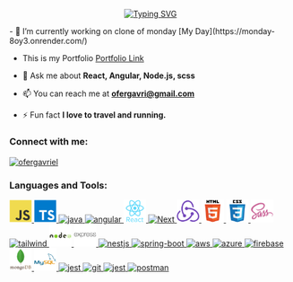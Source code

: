<p align="center">
<a align="center" href="https://git.io/typing-svg"><img src="https://readme-typing-svg.demolab.com?font=Fira+Code&pause=1000&width=435&lines=Ofer+Gavriel+Full+Stack+Developer" alt="Typing SVG" /></a>
</p>
- 🔭 I’m currently working on clone of monday [My Day](https://monday-8oy3.onrender.com/)

- This is my Portfolio [Portfolio Link](https://main.dnnxag6br6zdw.amplifyapp.com/)

- 💬 Ask me about **React, Angular, Node.js, scss**

- 📫 You can reach me at **ofergavri@gmail.com**

- ⚡ Fun fact **I love to travel and running.**

<h3 align="left">Connect with me:</h3>
<p align="left">
<a href="https://linkedin.com/in/ofergavriel" target="blank"><img align="center" src="https://raw.githubusercontent.com/rahuldkjain/github-profile-readme-generator/master/src/images/icons/Social/linked-in-alt.svg" alt="ofergavriel" height="30" width="40" /></a>
</p>

<h3 align="left">Languages and Tools:</h3>
<p align="left">
      <a href="https://developer.mozilla.org/en-US/docs/Web/JavaScript" target="_blank" rel="noreferrer"> <img
                  src="https://raw.githubusercontent.com/devicons/devicon/master/icons/javascript/javascript-original.svg"
                  alt="javascript" width="40" height="40" />
      </a>
      <a href="https://www.typescriptlang.org/" target="_blank" rel="noreferrer"> <img
                  src="https://raw.githubusercontent.com/devicons/devicon/master/icons/typescript/typescript-original.svg"
                  alt="typescript" width="40" height="40" />
      </a>
      <a href="https://www.java.com/en/" target="_blank" rel="noreferrer"> <img
                  src="https://www.vectorlogo.zone/logos/java/java-icon.svg" alt="java" width="40" height="40" />
      </a>
      <a href="https://angular.io" target="_blank" rel="noreferrer"> <img
                  src="https://angular.io/assets/images/logos/angular/angular.svg" alt="angular" width="40"
                  height="40" />
      </a>
      <a href="https://reactjs.org/" target="_blank" rel="noreferrer"> <img
                  src="https://raw.githubusercontent.com/devicons/devicon/master/icons/react/react-original-wordmark.svg"
                  alt="react" width="40" height="40" />
      </a>
      <a href="https://nextjs.org/" target="_blank" rel="noreferrer"> <img
                  src="https://www.svgrepo.com/show/354113/nextjs-icon.svg" alt="Next" width="40" height="40" />
      </a>
      <a href="https://redux.js.org" target="_blank" rel="noreferrer"> <img
                  src="https://raw.githubusercontent.com/devicons/devicon/master/icons/redux/redux-original.svg"
                  alt="redux" width="40" height="40" />
      </a>
      <a href="https://www.w3.org/html/" target="_blank" rel="noreferrer"> <img
                  src="https://raw.githubusercontent.com/devicons/devicon/master/icons/html5/html5-original-wordmark.svg"
                  alt="html5" width="40" height="40" />
      </a>
      <a href="https://www.w3schools.com/css/" target="_blank" rel="noreferrer"> <img
                  src="https://raw.githubusercontent.com/devicons/devicon/master/icons/css3/css3-original-wordmark.svg"
                  alt="css3" width="40" height="40" />
      </a>
      <a href="https://sass-lang.com" target="_blank" rel="noreferrer"> <img
                  src="https://raw.githubusercontent.com/devicons/devicon/master/icons/sass/sass-original.svg"
                  alt="sass" width="40" height="40" />
      </a>
      <a href="https://tailwindcss.com/" target="_blank" rel="noreferrer"> <img
                  src="https://www.vectorlogo.zone/logos/tailwindcss/tailwindcss-icon.svg" alt="tailwind" width="40"
                  height="40" />
      </a>
      <a href="https://nodejs.org" target="_blank" rel="noreferrer"> <img
                  src="https://raw.githubusercontent.com/devicons/devicon/master/icons/nodejs/nodejs-original-wordmark.svg"
                  alt="nodejs" width="40" height="40" />
      </a>
      <a href="https://expressjs.com" target="_blank" rel="noreferrer"> <img
                  src="https://raw.githubusercontent.com/devicons/devicon/master/icons/express/express-original-wordmark.svg"
                  alt="express" width="40" height="40" />
      </a>
      <a href="https://nestjs.com/" target="_blank" rel="noreferrer"> <img
                  src="https://www.vectorlogo.zone/logos/nestjs/nestjs-icon.svg" alt="nestjs" width="40" height="40" />
      </a>
      <a href="https://spring.io/" target="_blank" rel="noreferrer"> <img
                  src="https://www.vectorlogo.zone/logos/springio/springio-icon.svg" alt="spring-boot" width="40"
                  height="40" />
      </a>
      <a href="https://aws.amazon.com" target="_blank" rel="noreferrer"> <img
                  src="https://www.svgrepo.com/show/448266/aws.svg" alt="aws" width="40" height="40" />
      </a>
      <a href="https://azure.microsoft.com/en-in/" target="_blank" rel="noreferrer"> <img
                  src="https://www.vectorlogo.zone/logos/microsoft_azure/microsoft_azure-icon.svg" alt="azure"
                  width="40" height="40" />
      </a>
      <a href="https://firebase.google.com/" target="_blank" rel="noreferrer"> <img
                  src="https://www.vectorlogo.zone/logos/firebase/firebase-icon.svg" alt="firebase" width="40"
                  height="40" />
      </a>
      <a href="https://www.mongodb.com/" target="_blank" rel="noreferrer"> <img
                  src="https://raw.githubusercontent.com/devicons/devicon/master/icons/mongodb/mongodb-original-wordmark.svg"
                  alt="mongodb" width="40" height="40" />
      </a>
      <a href="https://www.mysql.com/" target="_blank" rel="noreferrer"> <img
                  src="https://raw.githubusercontent.com/devicons/devicon/master/icons/mysql/mysql-original-wordmark.svg"
                  alt="mysql" width="40" height="40" />
      </a>
      <a href="https://www.apachefriends.org/" target="_blank" rel="noreferrer"> <img
                  src="https://www.svgrepo.com/show/354575/xampp.svg" alt="jest" width="40" height="40" />
      </a>
      <a href="https://git-scm.com/" target="_blank" rel="noreferrer"> <img
                  src="https://www.vectorlogo.zone/logos/git-scm/git-scm-icon.svg" alt="git" width="40" height="40" />
      </a>
      <a href="https://jestjs.io" target="_blank" rel="noreferrer"> <img
                  src="https://www.vectorlogo.zone/logos/jestjsio/jestjsio-icon.svg" alt="jest" width="40"
                  height="40" />
      </a>
      <a href="https://postman.com" target="_blank" rel="noreferrer"> <img
                  src="https://www.vectorlogo.zone/logos/getpostman/getpostman-icon.svg" alt="postman" width="40"
                  height="40" />
      </a>
</p>

